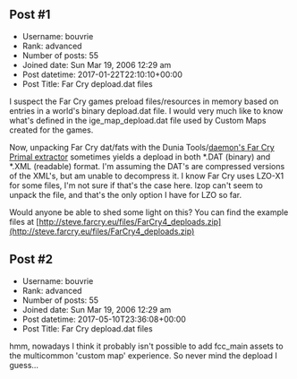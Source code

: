 ## Post #1
- Username: bouvrie
- Rank: advanced
- Number of posts: 55
- Joined date: Sun Mar 19, 2006 12:29 am
- Post datetime: 2017-01-22T22:10:10+00:00
- Post Title: Far Cry depload.dat files

I suspect the Far Cry games preload files/resources in memory based on entries in a world's binary depload.dat file. I would very much like to know what's defined in the ige_map_depload.dat file used by Custom Maps created for the games.

Now, unpacking Far Cry dat/fats with the Dunia Tools/[daemon's Far Cry Primal extractor](http://forum.xentax.com/viewtopic.php?f=16&t=15735) sometimes yields a depload in both *.DAT (binary) and *.XML (readable) format. I'm assuming the DAT's are compressed versions of the XML's, but am unable to decompress it. I know Far Cry uses LZO-X1 for some files, I'm not sure if that's the case here. lzop can't seem to unpack the file, and that's the only option I have for LZO so far. 

Would anyone be able to shed some light on this? You can find the example files at [http://steve.farcry.eu/files/FarCry4_deploads.zip](http://steve.farcry.eu/files/FarCry4_deploads.zip)
## Post #2
- Username: bouvrie
- Rank: advanced
- Number of posts: 55
- Joined date: Sun Mar 19, 2006 12:29 am
- Post datetime: 2017-05-10T23:36:08+00:00
- Post Title: Far Cry depload.dat files

hmm, nowadays I think it probably isn't possible to add fcc_main assets to the multicommon 'custom map' experience. So never mind the depload I guess...
